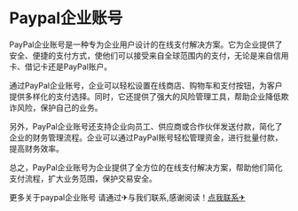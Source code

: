 # Paypal企业账号

PayPal企业账号是一种专为企业用户设计的在线支付解决方案。它为企业提供了安全、便捷的支付方式，使他们可以接受来自全球范围内的支付，无论是来自信用卡、借记卡还是PayPal账户。

通过PayPal企业账号，企业可以轻松设置在线商店、购物车和支付按钮，为客户提供多样化的支付选择。同时，它还提供了强大的风险管理工具，帮助企业降低欺诈风险，保护自己的业务。

另外，PayPal企业账号还支持企业向员工、供应商或合作伙伴发送付款，简化了企业的财务管理流程。企业可以通过PayPal账号轻松管理资金，进行批量付款，提高财务效率。

总之，PayPal企业账号为企业提供了全方位的在线支付解决方案，帮助他们简化支付流程，扩大业务范围，保护交易安全。

更多关于paypal企业账号 请通过✈与我们联系,感谢阅读！[点我联系✈](https://ac.G208.com)